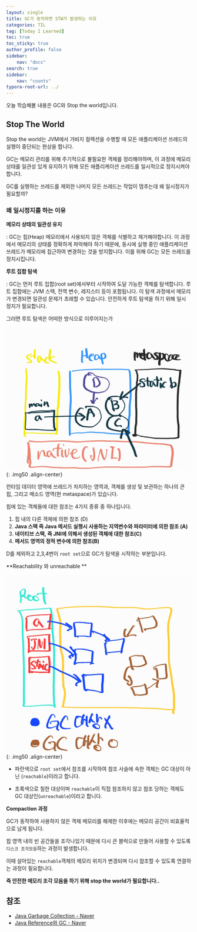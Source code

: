 ```yaml
---
layout: single
title: GC가 동작하면 STW가 발생하는 이유
categories: TIL
tag: [Today I Learned]
toc: true
toc_sticky: true
author_profile: false
sidebar:
    nav: "docs"
search: true
sidebar:
    nav: "counts"
typora-root-url: ../
---
```


  

오늘 학습해볼 내용은 GC와 Stop the world입니다.

## Stop The World

Stop the world는 JVM에서 가비지 컬렉션을 수행할 때 모든 애플리케이션 쓰레드의 실행이 중단되는 현상을 합니다.

GC는 메모리 관리를 위해 주기적으로 불필요한 객체를 정리해야하며, 이 과정에 메모리 상태를 일관성 있게 유지하기 위해 모든 애플리케이션 쓰레드를 일시적으로 정지시켜야합니다.



GC를 실행하는 쓰레드를 제외한 나머지 모든 쓰레드는 작업이 멈추는데 왜 일시정지가 필요할까?

### 왜 일시정지를 하는 이유

**메모리 상태의 일관성 유지**

: GC는 힙(Heap) 메모리에서 사용되지 않은 객체를 식별하고 제거해야합니다. 이 과정에서 메모리의 상태를 정확하게 파악해야 하기 때문에, 동시에 실행 중인 애플리케이션 쓰레드가 메모리에 접근하여 변경하는 것을 방지합니다. 이를 위해 GC는 모든 쓰레드를 정지시킵니다.

**루트 집합 탐색**

: GC는 먼저 루트 집합(root set)에서부터 시작하여 도달 가능한 객체를 탐색합니다. 루트 집합에는 JVM 스택, 전역 변수, 레지스터 등이 포함됩니다. 이 탐색 과정에서 메모리가 변경되면 일관성 문제가 초래할 수 있습니다. 안전하게 루트 탐색을 하기 위해 일시 정지가 필요합니다.

그러면 루트 탐색은 어떠한 방식으로 이루어지는가

![Notes_240625_195326](/images/2024-06-25-til-20240625/Notes_240625_195326.jpg){: .img50 .align-center}

런타임 데이터 영역에 쓰레드가 차지하는 영역과, 객체를 생성 및 보관하는 하나의 큰 힙, 그리고 메소드 영역(현 metaspace)가 있습니다. 

힙에 있는 객체들에 대한 참조는 4가지 종류 중 하나입니다.

1. 힙 내의 다른 객체에 의한 참조 (D)
2. **Java 스택 즉 Java 메서드 실행시 사용하는 지역변수와 파라미터에 의한 참조 (A)**
3. **네이티브 스택, 즉 JNI에 의해서 생성된 객체에 대한 참조(C)**
4. **메서드 영역의 정적 변수에 의한 참조(B)**



D를 제외하고 2,3,4번이 `root set`으로 GC가 탐색을 시작하는 부분입니다.

**Reachability 와 unreachable ** 

![Notes_240625_200055](/images/2024-06-25-til-20240625/Notes_240625_200055.jpg){: .img50 .align-center}

+ 파란색으로 `root set`에서 참조를 시작하여 참조 사슬에 속한 객체는 GC 대상이 아닌 (`reachable`)이라고 합니다.

+ 초록색으로 칠한 대상이며 `reachable`이 직접 참조하지 않고 참조 당하는 객체도 GC 대상인(`unreachable`)이라고 합니다.

**Compaction 과정**

GC가 동작하여 사용하지 않은 객체 메모리를 해제한 이후에는 메모리 공간이 비효율적으로 남게 됩니다.

힙 영역 내의 빈 공간들을 조각나있기 때문에 다시 큰 블럭으로 만들어 사용할 수 있도록 `디스크 조각모음`하는 과정이 발생합니다.

이때 살아있는 `reachable`객체의 메모리 위치가 변경되며 다시 참조할 수 있도록 연결하는 과정이 필요합니다.

**즉 안전한 메모리 조각 모음을 하기 위해 stop the world가 필요합니다..**





## 참조

+ [Java Garbage Collection - Naver](https://d2.naver.com/helloworld/1329)
+ [Java Reference와 GC - Naver](https://d2.naver.com/helloworld/329631)
